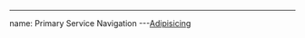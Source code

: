 
---
name: Primary Service Navigation
---<a href="#" class="primary-service-navigation--anchor">Adipisicing</a>